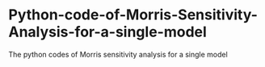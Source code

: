 # Python-code-of-Morris-Sensitivity-Analysis-for-a-single-model
The python codes of Morris sensitivity analysis for a single model
